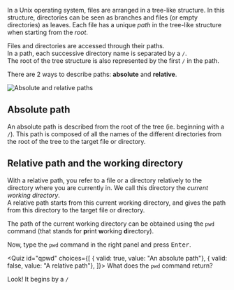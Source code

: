 <script>
import Quiz from "$components/Quiz.svelte";
</script>

In a Unix operating system, files are arranged in a tree-like structure. In this structure, directories can be seen as branches and files (or empty directories) as leaves. Each file has a unique _path_ in the tree-like structure when starting from the _root_.

Files and directories are accessed through their paths.  
In a path, each successive directory name is separated by a `/`.  
The root of the tree structure is also represented by the first `/` in the path.

There are 2 ways to describe paths: **absolute** and **relative**.

<img src="/data/ifb-linux-basics-2/absolute_and_relative_paths.png" style="max-width:60%" alt="Absolute and relative paths">

## Absolute path

An absolute path is described from the root of the tree (ie. beginning with a `/`).
This path is composed of all the names of the different directories from the root of the tree to the target file or directory.

## Relative path and the working directory

With a relative path, you refer to a file or a directory relatively to the directory where you are currently in. We call this directory the _current working directory_.  
A relative path starts from this current working directory, and gives the path from this directory to the target file or directory.

The path of the current working directory can be obtained using the `pwd` command (that stands for **p**rint **w**orking **d**irectory).

Now, type the `pwd` command in the right panel and press <kbd>Enter</kbd>.

<Quiz id="qpwd" choices={[
{ valid: true, value: "An absolute path"},
{ valid: false, value: "A relative path"},
]}>
<span slot="prompt">
What does the `pwd` command return?
</span>
</Quiz>

Look! It begins by a `/`
